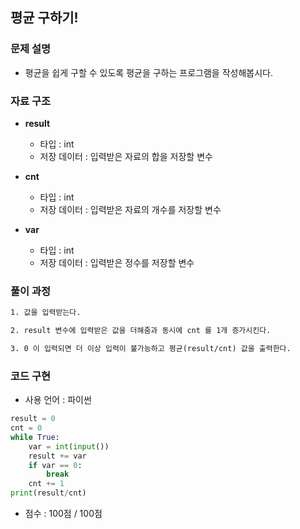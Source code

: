 ## 평균 구하기!

### 문제 설명

- 평균을 쉽게 구할 수 있도록 평균을 구하는 프로그램을 작성해봅시다.

### 자료 구조

- **result**
    - 타입 : int
    - 저장 데이터 : 입력받은 자료의 합을 저장할 변수

- **cnt**
    - 타입 : int
    - 저장 데이터 : 입력받은 자료의 개수를 저장할 변수

- **var**
    - 타입 : int
    - 저장 데이터 : 입력받은 정수를 저장할 변수

### 풀이 과정

```txt
1. 값을 입력받는다.

2. result 변수에 입력받은 값을 더해줌과 동시에 cnt 를 1개 증가시킨다.

3. 0 이 입력되면 더 이상 입력이 불가능하고 평균(result/cnt) 값을 출력한다.
```

### 코드 구현
- 사용 언어 : 파이썬

```python
result = 0
cnt = 0
while True:
    var = int(input())
    result += var
    if var == 0:
        break
    cnt += 1
print(result/cnt)
```

- 점수 : 100점 / 100점
